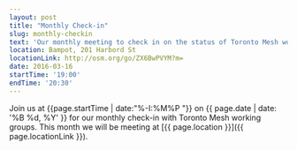 ```yaml
---
layout: post
title: "Monthly Check-in"
slug: monthly-checkin
text: 'Our monthly meeting to check in on the status of Toronto Mesh working groups.'
location: Bampot, 201 Harbord St
locationLink: http://osm.org/go/ZX6BwPVYM?m=  
date: 2016-03-16
startTime: '19:00'
endTime: '20:30'
---
```


Join us at {{page.startTime | date:"%-I:%M%P "}} on {{ page.date | date: '%B %d, %Y' }} for our monthly check-in with Toronto Mesh working groups. This month we will be meeting at [{{ page.location }}]({{ page.locationLink }}).
